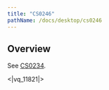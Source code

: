 ```yaml
---
title: "CS0246"
pathName: /docs/desktop/cs0246
---
```


## Overview

See [CS0234](/docs/desktop/cs0234).

<|vq_11821|>
